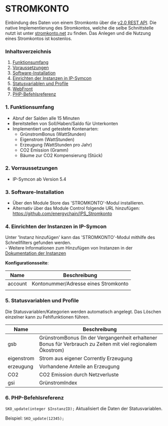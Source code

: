 # STROMKONTO
Einbindung des Daten von einem Stromkonto über die [v2.0 REST API](https://corrently.io/). Die native Implementierung des Stromkontos, welche die selbe Schnittstelle nutzt ist unter [stromkonto.net](https://www.stromkonto.net/) zu finden. Das Anlegen und die Nutzung eines Stromkontos ist kostenlos.

### Inhaltsverzeichnis

1. [Funktionsumfang](#1-funktionsumfang)
2. [Voraussetzungen](#2-voraussetzungen)
3. [Software-Installation](#3-software-installation)
4. [Einrichten der Instanzen in IP-Symcon](#4-einrichten-der-instanzen-in-ip-symcon)
5. [Statusvariablen und Profile](#5-statusvariablen-und-profile)
6. [WebFront](#6-webfront)
7. [PHP-Befehlsreferenz](#7-php-befehlsreferenz)

### 1. Funktionsumfang

* Abruf der Salden alle 15 Minuten
* Bereitstellen von Soll/Haben/Saldo für Unterkonten
* Implementiert und getestete Kontenarten:
  * GrünstromBonus (WattStunden)
  * Eigenstrom (WattStunden)
  * Erzeugung (WattStunden pro Jahr)
  * CO2 Emission (Gramm)
  * Bäume zur CO2 Kompensierung (Stück)

### 2. Vorraussetzungen

- IP-Symcon ab Version 5.4

### 3. Software-Installation

* Über den Module Store das 'STROMKONTO'-Modul installieren.
* Alternativ über das Module Control folgende URL hinzufügen: https://github.com/energychain/IPS_Stromkonto

### 4. Einrichten der Instanzen in IP-Symcon

 Unter 'Instanz hinzufügen' kann das 'STROMKONTO'-Modul mithilfe des Schnellfilters gefunden werden.  
	- Weitere Informationen zum Hinzufügen von Instanzen in der [Dokumentation der Instanzen](https://www.symcon.de/service/dokumentation/konzepte/instanzen/#Instanz_hinzufügen)

__Konfigurationsseite__:

Name     | Beschreibung
-------- | ------------------
account  | Kontonummer/Adresse eines Stromkonto
         |

### 5. Statusvariablen und Profile

Die Statusvariablen/Kategorien werden automatisch angelegt. Das Löschen einzelner kann zu Fehlfunktionen führen.

Name     | Beschreibung
-------- | ------------------
gsb      | GrünstromBonus (In der Vergangenheit erhaltener Bonus für Verbrauch zu Zeiten mit viel regionalem Ökostrom)
eigenstrom | Strom aus eigener Corrently Erzeugung
erzeugung | Vorhandene Anteile an Erzeugung
CO2 | CO2 Emission durch Netzverluste
gsi | GrünstromIndex

### 6. PHP-Befehlsreferenz

`SKO_update(integer $InstanzID);`
Aktualisiert die Daten der Statusvariablen.

Beispiel:
`SKO_update(12345);`
